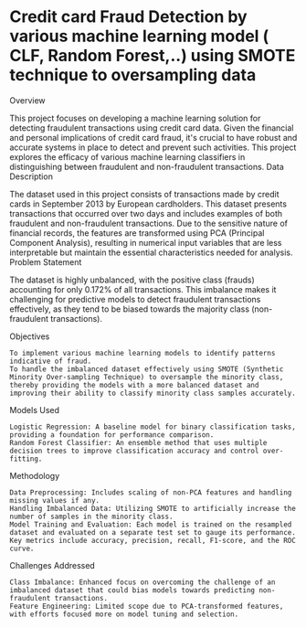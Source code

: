 # Credit card Fraud Detection by various machine learning model ( CLF, Random Forest,..) using SMOTE technique to oversampling data
Overview

This project focuses on developing a machine learning solution for detecting fraudulent transactions using credit card data. Given the financial and personal implications of credit card fraud, it's crucial to have robust and accurate systems in place to detect and prevent such activities. This project explores the efficacy of various machine learning classifiers in distinguishing between fraudulent and non-fraudulent transactions.
Data Description

The dataset used in this project consists of transactions made by credit cards in September 2013 by European cardholders. This dataset presents transactions that occurred over two days and includes examples of both fraudulent and non-fraudulent transactions. Due to the sensitive nature of financial records, the features are transformed using PCA (Principal Component Analysis), resulting in numerical input variables that are less interpretable but maintain the essential characteristics needed for analysis.
Problem Statement

The dataset is highly unbalanced, with the positive class (frauds) accounting for only 0.172% of all transactions. This imbalance makes it challenging for predictive models to detect fraudulent transactions effectively, as they tend to be biased towards the majority class (non-fraudulent transactions).

Objectives

    To implement various machine learning models to identify patterns indicative of fraud.
    To handle the imbalanced dataset effectively using SMOTE (Synthetic Minority Over-sampling Technique) to oversample the minority class, thereby providing the models with a more balanced dataset and improving their ability to classify minority class samples accurately.

Models Used

    Logistic Regression: A baseline model for binary classification tasks, providing a foundation for performance comparison.
    Random Forest Classifier: An ensemble method that uses multiple decision trees to improve classification accuracy and control over-fitting.

Methodology

    Data Preprocessing: Includes scaling of non-PCA features and handling missing values if any.
    Handling Imbalanced Data: Utilizing SMOTE to artificially increase the number of samples in the minority class.
    Model Training and Evaluation: Each model is trained on the resampled dataset and evaluated on a separate test set to gauge its performance. Key metrics include accuracy, precision, recall, F1-score, and the ROC curve.

Challenges Addressed

    Class Imbalance: Enhanced focus on overcoming the challenge of an imbalanced dataset that could bias models towards predicting non-fraudulent transactions.
    Feature Engineering: Limited scope due to PCA-transformed features, with efforts focused more on model tuning and selection.
